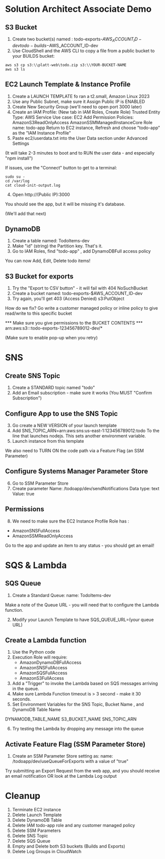 # Solution Architect Associate Demo

## S3 Bucket

1. Create two bucket(s) named :
   todo-exports-$AWS_ACCOUNT_ID-dev 
   todo-builds-$AWS_ACCOUNT_ID-dev
2. Use CloudShell and the AWS CLI to copy a file from a public bucket to your BUILDS bucket:
```
aws s3 cp s3:\\platt-web\todo.zip s3:\\YOUR-BUCKET-NAME
aws s3 ls
```

## EC2 Launch Template & Instance Profile 

1. Create a LAUNCH TEMPLATE fo ran a t2.small, Amazon Linux 2023
2. Use any Public Subnet, make sure it Assign Public IP is ENABLED
3. Create New Security Group (we'll need to open port 3000 later)
2. Create an IAM Profile:
    (New tab in IAM Roles, Create Role)
    Trusted Entity Type: AWS Service
    Use case: EC2
    Add Permission Policies:
        AmazonS3ReadOnlyAccess
        AmazonSSMManagedInstanceCore
    Role name: todo-app
    Return to EC2 instance, Refresh and choose "todo-app" as the "IAM Instance Profile"
3. Paste ec2/userdata.txt into the User Data section under Advanced Settings

(It will take 2-3 minutes to boot and to RUN the user data - and especially "npm install")

If issues, use the "Connect" button to get to a terminal:

```
sudo su - 
cd /var/log
cat cloud-init-output.log
```

4. Open http://(Public IP):3000

You should see the app, but it will be missing it's database.

(We'll add that next)

## DynamoDB

1. Create a table named: TodoItems-dev
2. Make "id" (string) the Partition key.  That's it.
3. Go to IAM Roles, find "todo-app" , add DynamoDBFull access policy

You can now Add, Edit, Delete todo items! 

## S3 Bucket for exports

1. Try the "Export to CSV button" - it will fail with 404 NoSuchBucket
2. Create a bucket named: todo-exports-$AWS_ACCOUNT_ID-dev
3. Try again, you'll get 403 (Access Denied) s3:PutObject 

How do we fix?   Go write a customer managed policy or inline policy to give read/write to this specific bucket

*** Make sure you give permissions to the BUCKET CONTENTS ***
arn:aws:s3:::todo-exports-123456789012-dev/*

(Make sure to enable pop-up when you retry)


# SNS

## Create SNS Topic

1. Create a STANDARD topic named "todo"
2. Add an Email subscription - make sure it works (You MUST "Confirm Subscription")

## Configure App to use the SNS Topic

3. Go create a NEW VERSION of your launch template
4. Add 
SNS_TOPIC_ARN=arn:aws:sns:us-east-1:123456789012:todo
To the line that launches nodejs.  This sets another environment variable.
5. Launch instance from this template

We also need to TURN ON the code path via a Feature Flag (an SSM Parameter)

## Configure Systems Manager Parameter Store

6. Go to SSM Parameter Store
7. Create parameter
    Name: /todoapp/dev/sendNotifications
    Data type: text 
    Value: true

## Permissions

8. We need to make sure the EC2 Instance Profile Role has :
* AmazonSNSFullAccess
* AmazonSSMReadOnlyAccess


Go to the app and update an item to any status - you should get an email!

# SQS & Lambda

## SQS Queue

1. Create a Standard Queue:
    name: TodoItems-dev

Make a note of the Queue URL - you will need that to configure the Lambda function.

2. Modify your Launch Template to have 
SQS_QUEUE_URL=(your queue URL)

## Create a Lambda function

1. Use the Python code
2. Execution Role will require:
    * AmazonDynamoDBFullAccess
    * AmazonSNSFullAccess
    * AmazonSQSFullAccess
    * AmazonS3FullAccess
3. Add a "Trigger" to invoke the Lambda based on SQS messages arriving in the queue.
4. Make sure Lambda Function timeout is > 3 second - make it 30 seconds.
5. Set Environment Variables for the SNS Topic, Bucket Name , and DynamoDB Table Name

DYNAMODB_TABLE_NAME
S3_BUCKET_NAME
SNS_TOPIC_ARN

6. Try testing the Lambda by dropping any message into the queue

## Activate Feature Flag (SSM Parameter Store)

1. Create an SSM Parameter Store setting as:
   name: /todoapp/dev/useQueueForExports
   with a value of "true"

Try submitting an Export Request from the web app, and you should receive an email notification
OR look at the Lambda Log output


# Cleanup

1. Terminate EC2 instance
2. Delete Launch Template
3. Delete DynamoDB Table
4. Delete IAM todo-app role and any customer managed policy
5. Delete SSM Parameters
6. Delete SNS Topic
7. Delete SQS Queue
8. Empty and Delete both S3 buckets (Builds and Exports)
9. Delete Log Groups in CloudWatch 
